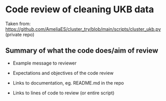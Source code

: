 # Code review of cleaning UKB data

Taken from: https://github.com/AmeliaES/cluster_try/blob/main/scripts/cluster_ukb.py (private repo)

## Summary of what the code does/aim of review

- Example message to reviewer

- Expectations and objectives of the code review
- Links to documentation, eg. README.md in the repo
- Links to lines of code to review (or entire script)
